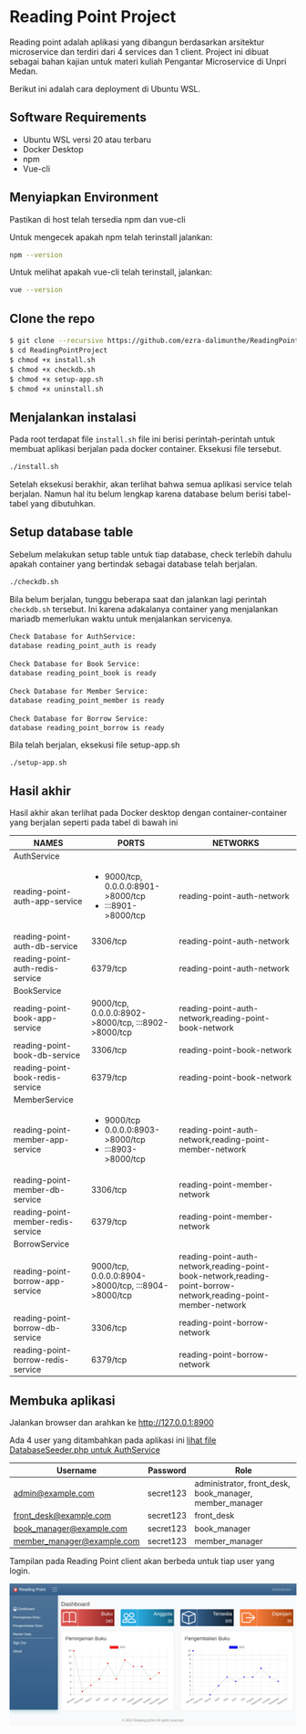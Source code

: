 # Reading Point Project

Reading point adalah aplikasi yang dibangun berdasarkan arsitektur microservice dan terdiri dari 4 services  dan 1 client. Project ini dibuat sebagai bahan kajian untuk materi kuliah Pengantar Microservice di Unpri Medan.

Berikut ini adalah cara deployment di Ubuntu WSL.

## Software Requirements 

- Ubuntu WSL versi 20 atau terbaru
- Docker Desktop
- npm
- Vue-cli 

## Menyiapkan Environment

Pastikan di host telah tersedia npm dan vue-cli

Untuk mengecek apakah npm telah terinstall jalankan:

```bash
npm --version
```

Untuk melihat apakah vue-cli telah terinstall, jalankan:

```bash
vue --version
```


## Clone the repo

```bash
$ git clone --recursive https://github.com/ezra-dalimunthe/ReadingPointProject.git
$ cd ReadingPointProject
$ chmod +x install.sh
$ chmod +x checkdb.sh
$ chmod +x setup-app.sh
$ chmod +x uninstall.sh
```

## Menjalankan instalasi 

Pada root terdapat file `install.sh` file ini berisi perintah-perintah untuk membuat aplikasi berjalan pada docker container. Eksekusi file tersebut.

```bash
./install.sh
```

Setelah eksekusi berakhir, akan terlihat bahwa semua aplikasi service telah berjalan. Namun hal itu belum lengkap karena database belum berisi tabel-tabel yang dibutuhkan.

## Setup database table

Sebelum melakukan setup table untuk tiap database, check terlebih dahulu apakah container yang bertindak sebagai database telah berjalan.


```bash
./checkdb.sh
```

Bila belum berjalan, tunggu beberapa saat dan jalankan lagi perintah `checkdb.sh` tersebut. Ini karena adakalanya container yang menjalankan mariadb memerlukan waktu untuk menjalankan servicenya.

```
Check Database for AuthService: 
database reading_point_auth is ready

Check Database for Book Service: 
database reading_point_book is ready

Check Database for Member Service: 
database reading_point_member is ready

Check Database for Borrow Service: 
database reading_point_borrow is ready

```

Bila telah berjalan, eksekusi file setup-app.sh

```bash
./setup-app.sh
```

## Hasil akhir

Hasil akhir akan terlihat pada Docker desktop dengan container-container yang berjalan seperti pada tabel di bawah ini


<table >
<thead><tr><th title="name">NAMES</th>
<th title="ports">PORTS</th>
<th title="networks">NETWORKS</th>
</tr></thead>
<tbody>
<tr>
<td colpan="3">AuthService</td><td></td><td></td>
</tr>
<tr>
<td>reading-point-auth-app-service</td>
<td>
<ul>
<li>9000/tcp, 0.0.0.0:8901-&gt;8000/tcp</li>
<li> :::8901-&gt;8000/tcp</li></ul></td>
<td> reading-point-auth-network</td>
</tr>
<tr>
<td>reading-point-auth-db-service</td>
<td>3306/tcp</td>
<td> reading-point-auth-network</td>
</tr>
<tr>
<td>reading-point-auth-redis-service</td>
<td>6379/tcp</td>
<td> reading-point-auth-network</td>
</tr>

<tr>
<td colpan="3">BookService</td><td></td><td></td>
</tr>
<tr>
<td>reading-point-book-app-service</td>
<td>9000/tcp, 0.0.0.0:8902-&gt;8000/tcp, :::8902-&gt;8000/tcp</td>
<td> reading-point-auth-network,reading-point-book-network</td>
</tr>
<tr>
<td>reading-point-book-db-service</td>
<td>3306/tcp</td>
<td> reading-point-book-network</td>
</tr>
<tr>
<td>reading-point-book-redis-service</td>
<td>6379/tcp</td>
<td> reading-point-book-network</td>
</tr>
<tr>
<td colpan="3">MemberService</td><td></td><td></td>
</tr>
<tr>
<td>reading-point-member-app-service</td>
<td><ul><li>9000/tcp</li><li>0.0.0.0:8903-&gt;8000/tcp</li><li>:::8903-&gt;8000/tcp</li></ul></td>
<td> reading-point-auth-network,reading-point-member-network</td>
</tr>
<tr>
<td>reading-point-member-db-service</td>
<td>3306/tcp</td>
<td> reading-point-member-network</td>
</tr>
<tr>
<td>reading-point-member-redis-service</td>
<td>6379/tcp</td>
<td> reading-point-member-network</td>
</tr>
<tr>
<td colpan="3">BorrowService</td><td></td><td></td>
</tr>
<tr>
<td>reading-point-borrow-app-service</td>
<td>9000/tcp, 0.0.0.0:8904-&gt;8000/tcp, :::8904-&gt;8000/tcp</td>
<td> reading-point-auth-network,reading-point-book-network,reading-point-borrow-network,reading-point-member-network</td>
</tr>
<tr>
<td>reading-point-borrow-db-service</td>
<td>3306/tcp</td>
<td> reading-point-borrow-network</td>
</tr>
<tr>
<td>reading-point-borrow-redis-service</td>
<td>6379/tcp</td>
<td> reading-point-borrow-network</td>
</tr>

</tbody></table>


## Membuka aplikasi

Jalankan browser dan arahkan ke http://127.0.0.1:8900 

Ada 4 user yang ditambahkan pada aplikasi ini [lihat file DatabaseSeeder.php untuk AuthService](https://github.com/ezra-dalimunthe/AuthService/blob/6a99b4a290d886bdb3b94d3788fcf0116babe712/database/seeders/DatabaseSeeder.php)

|Username| Password | Role|
|-|-|-|
|admin@example.com|secret123|administrator, front_desk, book_manager, member_manager|
|front_desk@example.com|secret123|front_desk|
|book_manager@example.com|secret123|book_manager|
|member_manager@example.com|secret123|member_manager|

Tampilan pada Reading Point client akan berbeda untuk tiap user yang login. 

![Reading Point Client](readingpoint.png "Reading-Point")